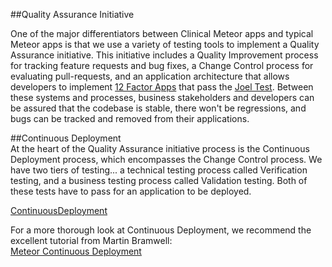 ##Quality Assurance Initiative

One of the major differentiators between Clinical Meteor apps and typical Meteor apps is that we use a variety of testing tools to implement a Quality Assurance initiative.  This initiative includes a Quality Improvement process for tracking feature requests and bug fixes, a Change Control process for evaluating pull-requests, and an application architecture that allows developers to implement [12 Factor Apps](http://12factor.net/) that pass the [Joel Test](http://www.joelonsoftware.com/articles/fog0000000043.html).  Between these systems and processes, business stakeholders and developers can be assured that the codebase is stable, there won't be regressions, and bugs can be tracked and removed from their applications.

##Continuous Deployment  
At the heart of the Quality Assurance initiative process is the Continuous Deployment process, which encompasses the Change Control process.  We have two tiers of testing...  a technical testing process called Verification testing, and a business testing process called Validation testing.  Both of these tests have to pass for an application to be deployed.

[ContinuousDeployment](https://raw.githubusercontent.com/clinical-meteor/cookbook/master/images/ContinuousDeployment.png)

For a more thorough look at Continuous Deployment, we recommend the excellent tutorial from Martin Bramwell:  
[Meteor Continuous Deployment](https://martinhbramwell.github.io/Meteor-CI-Tutorial/index.html)
